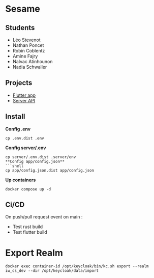 # Sesame
## Students
- Léo Stevenot
- Nathan Poncet
- Robin Coblentz
- Amine Fajry
- Nalvac Atinhounon
- Nadia Schwaller 

## Projects
- [Flutter app](app/README.md)
- [Server API](server/README.md)
## Install
**Config .env**
```shell
cp .env.dist .env
```
**Config server/.env**
```shell
cp server/.env.dist .server/env
**Config app/config.json**
```shell
cp app/config.json.dist app/config.json
```
**Up containers**
```shell
docker compose up -d
```
## Ci/CD
On push/pull request event on main :
- Test rust build
- Test flutter build

# Export Realm
```shell
docker exec container-id /opt/keycloak/bin/kc.sh export --realm iw_cs_dev --dir /opt/keycloak/data/import
```